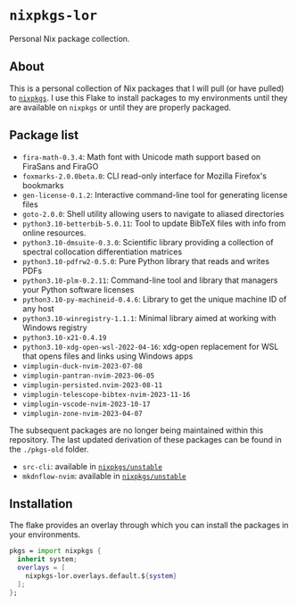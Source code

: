 # `nixpkgs-lor`

Personal Nix package collection.

## About

This is a personal collection of Nix packages that
I will pull (or have pulled) to [`nixpkgs`][nixpkgs].
I use this Flake to install packages to my environments
until they are available on `nixpkgs` or until they are properly packaged.

[nixpkgs]: https://github.com/NixOS/nixpkgs

## Package list

<!-- editorconfig-checker-disable -->

- `fira-math-0.3.4`: Math font with Unicode math support based on FiraSans and FiraGO
- `foxmarks-2.0.0beta.0`: CLI read-only interface for Mozilla Firefox's bookmarks
- `gen-license-0.1.2`: Interactive command-line tool for generating license files
- `goto-2.0.0`: Shell utility allowing users to navigate to aliased directories
- `python3.10-betterbib-5.0.11`: Tool to update BibTeX files with info from online resources.
- `python3.10-dmsuite-0.3.0`: Scientific library providing a collection of spectral collocation differentiation matrices
- `python3.10-pdfrw2-0.5.0`: Pure Python library that reads and writes PDFs
- `python3.10-plm-0.2.11`: Command-line tool and library that managers your Python software licenses
- `python3.10-py-machineid-0.4.6`: Library to get the unique machine ID of any host
- `python3.10-winregistry-1.1.1`: Minimal library aimed at working with Windows registry
- `python3.10-x21-0.4.19`
- `python3.10-xdg-open-wsl-2022-04-16`: xdg-open replacement for WSL that opens files and links using Windows apps
- `vimplugin-duck-nvim-2023-07-08`
- `vimplugin-pantran-nvim-2023-06-05`
- `vimplugin-persisted.nvim-2023-08-11`
- `vimplugin-telescope-bibtex-nvim-2023-11-16`
- `vimplugin-vscode-nvim-2023-10-17`
- `vimplugin-zone-nvim-2023-04-07`

<!-- editorconfig-checker-enable -->

The subsequent packages are no longer being maintained within this repository.
The last updated derivation of these packages
can be found in the `./pkgs-old` folder.

- `src-cli`: available in [`nixpkgs/unstable`][src-cli]
- `mkdnflow-nvim`: available in [`nixpkgs/unstable`][mkdnflow-nvim]

<!-- editorconfig-checker-disable -->

[src-cli]: https://github.com/NixOS/nixpkgs/blob/nixos-unstable/pkgs/development/tools/misc/src-cli/default.nix
[mkdnflow-nvim]: https://github.com/NixOS/nixpkgs/blob/5e4c2ada4fcd54b99d56d7bd62f384511a7e2593/pkgs/applications/editors/vim/plugins/generated.nix#L5570

<!-- editorconfig-checker-enable -->

## Installation

The flake provides an overlay through which
you can install the packages in your environments.

```nix
pkgs = import nixpkgs {
  inherit system;
  overlays = [
    nixpkgs-lor.overlays.default.${system}
  ];
};
```
